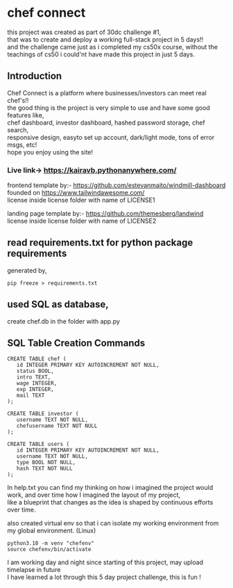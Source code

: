 # chef connect
this project was created as part of 30dc challenge #1,  
that was to create and deploy a working full-stack project in 5 days!!  
and the challenge came just as i completed my cs50x course, without the  
teachings of cs50 i could'nt have made this project in just 5 days.

## Introduction
Chef Connect is a platform where businesses/investors can meet real chef's!!  
the good thing is the project is very simple to use and have some good features like,    
chef dashboard, investor dashboard, hashed password storage, chef search,  
responsive design, easyto set up account, dark/light mode, tons of error msgs, etc!  
hope you enjoy using the site!

### Live link-> https://kairavb.pythonanywhere.com/

frontend template by:- https://github.com/estevanmaito/windmill-dashboard  
founded on https://www.tailwindawesome.com/  
license inside license folder with name of LICENSE1  

landing page template by:- https://github.com/themesberg/landwind  
license inside license folder with name of LICENSE2  

## read requirements.txt for python package requirements
generated by, 

```
pip freeze > requirements.txt
```

## used SQL as database, 

create chef.db in the folder with app.py

## SQL Table Creation Commands

```
CREATE TABLE chef (
   id INTEGER PRIMARY KEY AUTOINCREMENT NOT NULL,
   status BOOL,
   intro TEXT,
   wage INTEGER,
   exp INTEGER,
   mail TEXT
);
```

```
CREATE TABLE investor (
   username TEXT NOT NULL,
   chefusername TEXT NOT NULL
);
```

```
CREATE TABLE users (
   id INTEGER PRIMARY KEY AUTOINCREMENT NOT NULL,
   username TEXT NOT NULL,
   type BOOL NOT NULL,
   hash TEXT NOT NULL
);
```

In help.txt you can find my thinking on how i imagined the project would work,
and over time how I imagined the layout of my project,  
like a blueprint that changes as the idea is shaped by continuous efforts over time.

also created virtual env so that i can isolate my working environment 
from my global environment. (Linux)

```
python3.10 -m venv "chefenv"
source chefenv/bin/activate
```

I am working day and night since starting of this project, may upload timelapse in future  
I have learned a lot through this 5 day project challenge,
this is fun !
